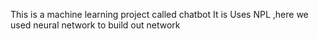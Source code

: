 This is a machine learning project called chatbot
It is Uses NPL ,here we used neural network to build out network
